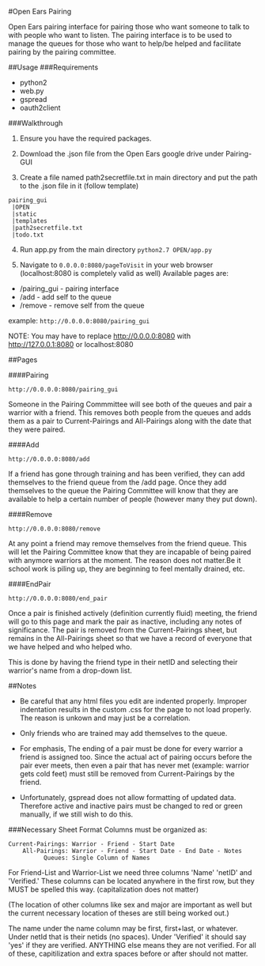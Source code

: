 #Open Ears Pairing

Open Ears pairing interface for pairing those who want someone to talk to with people who want to listen.
The pairing interface is to be used to manage the queues for those who want to help/be helped and facilitate pairing by the pairing committee.

##Usage
###Requirements
 * python2
 * web.py
 * gspread
 * oauth2client

###Walkthrough
1. Ensure you have the required packages.

2. Download the .json file from the Open Ears google drive under Pairing-GUI

3. Create a file named path2secretfile.txt in main directory and put the path to the .json file in it (follow template)

```
pairing_gui
 |OPEN
 |static
 |templates
 |path2secretfile.txt
 |todo.txt
```

4. Run app.py from the main directory
  `python2.7 OPEN/app.py`
  
5.  Navigate to ```0.0.0.0:8080/pageToVisit``` in your web browser
	(localhost:8080 is completely valid as well)
Available pages are:

  * /pairing_gui - pairing interface
  * /add - add self to the queue
  * /remove - remove self from the queue

  example: `http://0.0.0.0:8080/pairing_gui`

  NOTE: You may have to replace http://0.0.0.0:8080 with http://127.0.0.1:8080
	    or localhost:8080

##Pages

####Pairing

`http://0.0.0.0:8080/pairing_gui`

Someone in the Pairing Commmittee will see both of the queues and pair 
a warrior with a friend. This removes both people from
the queues and adds them as a pair to Current-Pairings and All-Pairings
along with the date that they were paired. 

####Add

`http://0.0.0.0:8080/add`

If a friend has gone through training and
has been verified, they can add themselves to the friend
queue from the /add page. Once they add themselves to the queue the 
Pairing Committee will know that
they are available to help a certain number of people
(however many they put down). 

####Remove

`http://0.0.0.0:8080/remove`

At any point a friend may remove themselves from the friend queue. 
This will let the Pairing Committee know that they are  incapable of being
paired with anymore warriors at the moment. The reason does not matter.Be it school
work is piling up, they are beginning to feel mentally drained, etc.

####EndPair

`http://0.0.0.0:8080/end_pair`

Once a pair is finished actively (definition currently fluid) meeting, the
friend will go to this page and mark the pair as inactive, including
any notes of significance. The pair is removed from the Current-Pairings sheet, 
but remains in the All-Pairings sheet so that we have
a record of everyone that we have helped and who helped who.

This is done by having the friend type in their netID and selecting
their warrior's name from a drop-down list.



##Notes

* Be careful that any html files you edit are indented properly. Improper
indentation results in the custom .css for the page to not load properly.
The reason is unkown and may just be a correlation.

* Only friends who are trained may add themselves to the queue. 

* For emphasis, The ending of a pair must be done for every warrior a 
friend is assigned too. Since the actual act of pairing occurs 
before the pair ever meets,
then even a pair that has never met (example: warrior gets cold feet)
must still be removed from Current-Pairings by the friend.

* Unfortunately, gspread does not allow formatting of updated data.
Therefore active and inactive pairs must be changed to red or green
manually, if we still wish to do this.



###Necessary Sheet Format
Columns must be organized as:

	Current-Pairings: Warrior - Friend - Start Date
	    All-Pairings: Warrior - Friend - Start Date - End Date - Notes
			  Queues: Single Column of Names


For Friend-List and Warrior-List we need three columns 'Name' 'netID' and 
'Verified.' These columns can be located anywhere in the first row, 
but they MUST be spelled this way. (capitalization does not matter)

(The location of other columns like sex and major are important as well
but the current necessary location of theses are still being worked out.)

The name under the name column may be first, first+last, or whatever.
Under netId that is their netids (no spaces).
Under 'Verified' it should say 'yes' if they are verified. ANYTHING else
means they are not verified. For all of these, capitilization and extra
spaces before or after should not matter.


